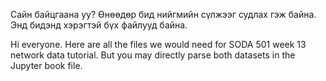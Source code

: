 Сайн байцгаана уу? Өнөөдөр бид нийгмийн сүлжээг судлах гэж байна.
Энд бидэнд хэрэгтэй бүх файлууд байна.

Hi everyone. Here are all the files we would need for SODA 501 week 13 network data tutorial. But you may directly parse both datasets in the Jupyter book file.
